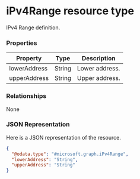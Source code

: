 ﻿# iPv4Range resource type

IPv4 Range definition.
### Properties
|Property|Type|Description|
|---|---|---|
|lowerAddress|String|Lower address.|
|upperAddress|String|Upper address.|

### Relationships
None
### JSON Representation
Here is a JSON representation of the resource.
<!-- {
  "blockType": "resource",
  "keyProperty": "id",
  "@odata.type": "microsoft.graph.iPv4Range"
}
-->
```json
{
  "@odata.type": "#microsoft.graph.iPv4Range",
  "lowerAddress": "String",
  "upperAddress": "String"
}
```


